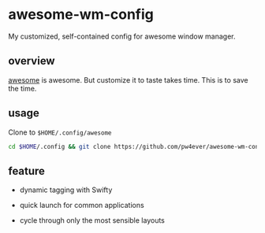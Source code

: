 awesome-wm-config
=================

My customized, self-contained config for awesome window manager.

overview
-----

[awesome][] is awesome. But customize it to taste takes time. This is to save the time.

usage
-----

Clone to `$HOME/.config/awesome`

```bash
cd $HOME/.config && git clone https://github.com/pw4ever/awesome-wm-config.git awesome
```

feature
-----

* dynamic tagging with Swifty

* quick launch for common applications

* cycle through only the most sensible layouts

[awesome]: http://awesome.naquadah.org/wiki/Main_Page "awesome wm wiki"
